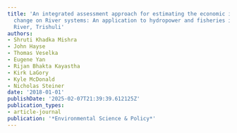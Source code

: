 ```yaml
---
title: 'An integrated assessment approach for estimating the economic impacts of climate
  change on River systems: An application to hydropower and fisheries in a Himalayan
  River, Trishuli'
authors:
- Shruti Khadka Mishra
- John Hayse
- Thomas Veselka
- Eugene Yan
- Rijan Bhakta Kayastha
- Kirk LaGory
- Kyle McDonald
- Nicholas Steiner
date: '2018-01-01'
publishDate: '2025-02-07T21:39:39.612125Z'
publication_types:
- article-journal
publication: '*Environmental Science & Policy*'
---
```

